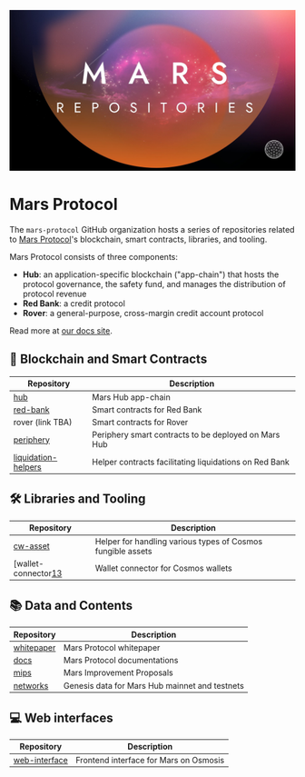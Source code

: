 ![mars-repositories](https://raw.githubusercontent.com/mars-protocol/.github/main/profile/image.jpg)

# Mars Protocol

The `mars-protocol` GitHub organization hosts a series of repositories related to [Mars Protocol][1]'s blockchain, smart contracts, libraries, and tooling.

Mars Protocol consists of three components:

- **Hub**: an application-specific blockchain ("app-chain") that hosts the protocol governance, the safety fund, and manages the distribution of protocol revenue
- **Red Bank**: a credit protocol
- **Rover**: a general-purpose, cross-margin credit account protocol

Read more at [our docs site][2].

## 🤖 Blockchain and Smart Contracts

| Repository               | Description                                            |
| ------------------------ | ------------------------------------------------------ |
| [hub][3]                 | Mars Hub app-chain                                     |
| [red-bank][4]            | Smart contracts for Red Bank                           |
| rover (link TBA)         | Smart contracts for Rover                              |
| [periphery][6]           | Periphery smart contracts to be deployed on Mars Hub   |
| [liquidation-helpers][7] | Helper contracts facilitating liquidations on Red Bank |

## 🛠️ Libraries and Tooling

| Repository            | Description                                                 |
| --------------------- | ----------------------------------------------------------- |
| [cw-asset][8]         | Helper for handling various types of Cosmos fungible assets |
| [wallet-connector[13] | Wallet connector for Cosmos wallets                         |


## 📚 Data and Contents

| Repository      | Description                                    |
| --------------- | ---------------------------------------------- |
| [whitepaper][9] | Mars Protocol whitepaper                       |
| [docs][10]      | Mars Protocol documentations                   |
| [mips][11]      | Mars Improvement Proposals                     |
| [networks][12]  | Genesis data for Mars Hub mainnet and testnets |

## 💻 Web interfaces

| Repository         | Description                                                 |
| ------------------ | ----------------------------------------------------------- |
| [web-interface][14]| Frontend interface for Mars on Osmosis                      |


[1]: https://marsprotocol.io/
[2]: https://docs.marsprotocol.io/
[3]: https://github.com/mars-protocol/hub
[4]: https://github.com/mars-protocol/red-bank
[6]: https://github.com/mars-protocol/periphery
[7]: https://github.com/mars-protocol/liquidation-helpers
[8]: https://github.com/mars-protocol/cw-asset
[9]: https://github.com/mars-protocol/whitepaper
[10]: https://github.com/mars-protocol/docs
[11]: https://github.com/mars-protocol/mips
[12]: https://github.com/mars-protocol/networks
[13]: https://github.com/mars-protocol/wallet-connector
[14]: https://github.com/mars-protocol/web-app
